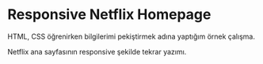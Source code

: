 # Responsive Netflix Homepage

HTML, CSS öğrenirken bilgilerimi pekiştirmek adına yaptığım örnek çalışma.

Netflix ana sayfasının responsive şekilde tekrar yazımı.